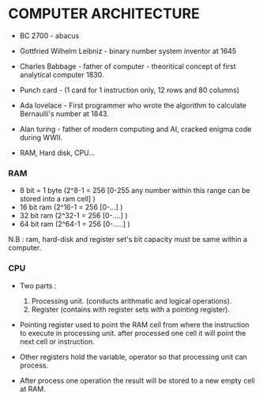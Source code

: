 # COMPUTER ARCHITECTURE

- BC 2700 - abacus

- Gottfried Wilhelm Leibniz - binary number system inventor at 1645

- Charles Babbage - father of computer - theoritical concept of first analytical computer 1830.

- Punch card - (1 card for 1 instruction only, 12 rows and 80 columns)

- Ada lovelace - First programmer who wrote the algorithm to calculate Bernaulli's number at 1843.

- Alan turing - father of modern computing and AI, cracked enigma code during WWII.

- RAM, Hard disk, CPU...

### RAM

- 8 bit = 1 byte (2^8-1 = 256 [0-255 any number within this range can be stored into a ram cell] )
- 16 bit ram   (2^16-1 = 256 [0-...] )
- 32 bit ram   (2^32-1 = 256 [0-....] )
- 64 bit ram   (2^64-1 = 256 [0-.....] )

N.B : ram, hard-disk and register set's bit capacity must be same within a computer.

### CPU

- Two parts : 

  1. Processing unit. (conducts arithmatic and logical operations).
  2. Register (contains with register sets with a pointing register).

- Pointing register used to point the RAM cell from where the instruction to execute in processing unit. after processed one cell it will point the next cell or instruction.
- Other registers hold the variable, operator so that processing unit can process. 
- After process one operation the result will be stored to a new empty cell at RAM.

